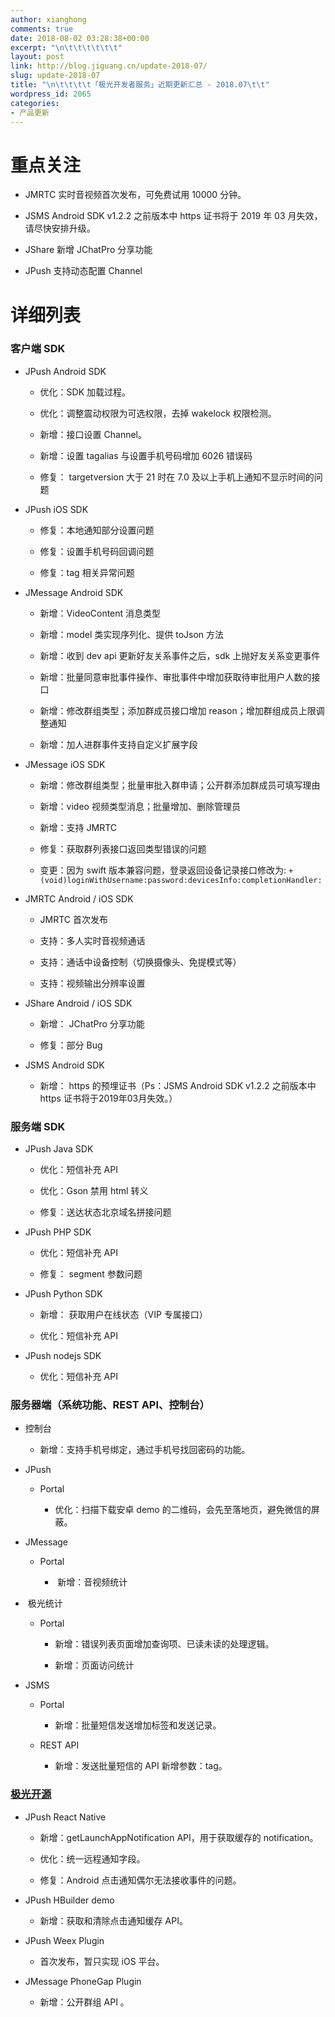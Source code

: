 ```yaml
---
author: xianghong
comments: true
date: 2018-08-02 03:28:38+00:00
excerpt: "\n\t\t\t\t\t\t"
layout: post
link: http://blog.jiguang.cn/update-2018-07/
slug: update-2018-07
title: "\n\t\t\t\t「极光开发者服务」近期更新汇总 - 2018.07\t\t"
wordpress_id: 2065
categories:
- 产品更新
---
```



				

# 重点关注





 	
  * JMRTC 实时音视频首次发布，可免费试用 10000 分钟。

 	
  * JSMS Android SDK v1.2.2 之前版本中 https 证书将于 2019 年 03 月失效，请尽快安排升级。

 	
  * JShare 新增 JChatPro 分享功能

 	
  * JPush 支持动态配置 Channel




# 详细列表




### 客户端 SDK





 	
  * JPush Android SDK

 	
    * 优化：SDK 加载过程。

 	
    * 优化：调整震动权限为可选权限，去掉 wakelock 权限检测。

 	
    * 新增：接口设置 Channel。

 	
    * 新增：设置 tagalias 与设置手机号码增加 6026 错误码

 	
    * 修复： targetversion 大于 21 时在 7.0 及以上手机上通知不显示时间的问题




 	
  * JPush iOS SDK

 	
    * 修复：本地通知部分设置问题

 	
    * 修复：设置手机号码回调问题

 	
    * 修复：tag 相关异常问题




 	
  * JMessage Android SDK

 	
    * 新增：VideoContent 消息类型

 	
    * 新增：model 类实现序列化、提供 toJson 方法

 	
    * 新增：收到 dev api 更新好友关系事件之后，sdk 上抛好友关系变更事件

 	
    * 新增：批量同意审批事件操作、审批事件中增加获取待审批用户人数的接口

 	
    * 新增：修改群组类型；添加群成员接口增加 reason；增加群组成员上限调整通知

 	
    * 新增：加人进群事件支持自定义扩展字段




 	
  * JMessage iOS SDK

 	
    * 新增：修改群组类型；批量审批入群申请；公开群添加群成员可填写理由

 	
    * 新增：video 视频类型消息；批量增加、删除管理员

 	
    * 新增：支持 JMRTC

 	
    * 修复：获取群列表接口返回类型错误的问题

 	
    * 变更：因为 swift 版本兼容问题，登录返回设备记录接口修改为:
`+(void)loginWithUsername:password:devicesInfo:completionHandler:`




 	
  * JMRTC Android / iOS SDK

 	
    * JMRTC 首次发布

 	
    * 支持：多人实时音视频通话

 	
    * 支持：通话中设备控制（切换摄像头、免提模式等）

 	
    * 支持：视频输出分辨率设置




 	
  * JShare Android / iOS SDK

 	
    * 新增： JChatPro 分享功能

 	
    * 修复：部分 Bug




 	
  * JSMS Android SDK

 	
    * 新增： https 的预埋证书（Ps：JSMS Android SDK v1.2.2 之前版本中 https 证书将于2019年03月失效。）







### 服务端 SDK





 	
  * JPush Java SDK

 	
    * 优化：短信补充 API

 	
    * 优化：Gson 禁用 html 转义

 	
    * 修复：送达状态北京域名拼接问题




 	
  * JPush PHP SDK

 	
    * 优化：短信补充 API

 	
    * 修复： segment 参数问题




 	
  * JPush Python SDK

 	
    * 新增： 获取用户在线状态（VIP 专属接口）

 	
    * 优化：短信补充 API




 	
  * JPush nodejs SDK

 	
    * 优化：短信补充 API







### 服务器端（系统功能、REST API、控制台）





 	
  * 控制台

 	
    * 新增：支持手机号绑定，通过手机号找回密码的功能。




 	
  * JPush

 	
    * Portal

 	
      * 优化：扫描下载安卓 demo 的二维码，会先至落地页，避免微信的屏蔽。







 	
  * JMessage

 	
    * Portal

 	
      *  新增：音视频统计







 	
  *  极光统计

 	
    * Portal

 	
      * 新增：错误列表页面增加查询项、已读未读的处理逻辑。

 	
      * 新增：页面访问统计







 	
  * JSMS

 	
    * Portal

 	
      * 新增：批量短信发送增加标签和发送记录。




 	
    * REST API

 	
      * 新增：发送批量短信的 API 新增参数：tag。










### [极光开源](https://github.com/jpush)





 	
  * JPush React Native

 	
    * 新增：getLaunchAppNotification API，用于获取缓存的 notification。

 	
    * 优化：统一远程通知字段。

 	
    * 修复：Android 点击通知偶尔无法接收事件的问题。




 	
  * JPush HBuilder demo

 	
    * 新增：获取和清除点击通知缓存 API。




 	
  * JPush Weex Plugin

 	
    * 首次发布，暂只实现 iOS 平台。




 	
  * JMessage PhoneGap Plugin

 	
    * 新增：公开群组 API 。




		
